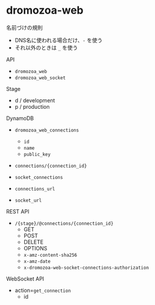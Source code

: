 # dromozoa-web

名前づけの規則
- DNS名に使われる場合だけ、`-` を使う
- それ以外のときは `_` を使う


API
- `dromozoa_web`
- `dromozoa_web_socket`

Stage
- d / development
- p / production

DynamoDB
- `dromozoa_web_connections`
  - `id`
  - `name`
  - `public_key`

- `connections/{connection_id}`
- `socket_connections`

- `connections_url`
- `socket_url`

REST API
- `/{stage}/@connections/{connection_id}`
  - GET
  - POST
  - DELETE
  - OPTIONS
  - `x-amz-content-sha256`
  - `x-amz-date`
  - `x-dromozoa-web-socket-connections-authorization`

WebSocket API
- action=`get_connection`
  - id

